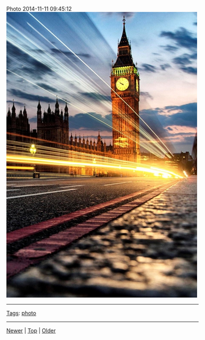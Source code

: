 <!--
title: Photo 2014-11-11 09
date: 2020-06-28T14:55:35.472Z
tags: photo
-->








Photo 2014-11-11 09:45:12
![](102352045252-0.jpg)

<!--BOTTOM-POST-NAVIGATION-->
---

[Tags](tags.md): [photo](tag-photo.md)

---

[Newer](102180499932.md) | [Top](index.md) | [Older](102355461387.md)